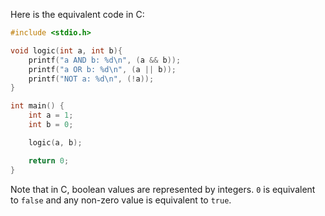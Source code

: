 Here is the equivalent code in C:

```c
#include <stdio.h>

void logic(int a, int b){
    printf("a AND b: %d\n", (a && b));
    printf("a OR b: %d\n", (a || b));
    printf("NOT a: %d\n", (!a));
}

int main() {
    int a = 1;
    int b = 0;

    logic(a, b);

    return 0;
}
```

Note that in C, boolean values are represented by integers. `0` is equivalent to `false` and any non-zero value is equivalent to `true`.
